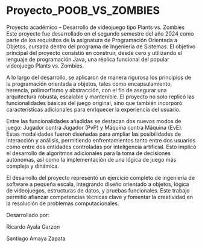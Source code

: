 # Proyecto_POOB_VS_ZOMBIES

Proyecto académico – Desarrollo de videojuego tipo Plants vs. Zombies
Este proyecto fue desarrollado en el segundo semestre del año 2024 como parte de los requisitos de la asignatura de Programación Orientada a Objetos, cursada dentro del programa de Ingeniería de Sistemas. El objetivo principal del proyecto consistió en construir, desde cero y utilizando el lenguaje de programación Java, una réplica funcional del popular videojuego Plants vs. Zombies.

A lo largo del desarrollo, se aplicaron de manera rigurosa los principios de la programación orientada a objetos, tales como encapsulamiento, herencia, polimorfismo y abstracción, con el fin de asegurar una arquitectura robusta, escalable y mantenible. El proyecto no solo replicó las funcionalidades básicas del juego original, sino que también incorporó características adicionales para enriquecer la experiencia del usuario.

Entre las funcionalidades añadidas se destacan dos nuevos modos de juego: Jugador contra Jugador (PvP) y Máquina contra Máquina (EvE). Estas modalidades fueron diseñadas para ampliar las posibilidades de interacción y análisis, permitiendo enfrentamientos tanto entre dos usuarios como entre dos entidades controladas por inteligencia artificial. Esto implicó el desarrollo de algoritmos adicionales para la toma de decisiones autónomas, así como la implementación de una lógica de juego más compleja y dinámica.

El desarrollo del proyecto representó un ejercicio completo de ingeniería de software a pequeña escala, integrando diseño orientado a objetos, lógica de videojuegos, estructuras de datos, y pruebas funcionales. Este trabajo permitió afianzar competencias técnicas clave y fomentar la creatividad en la resolución de problemas computacionales.

Desarrollado por:

Ricardo Ayala Garzon

Santiago Amaya Zapata
